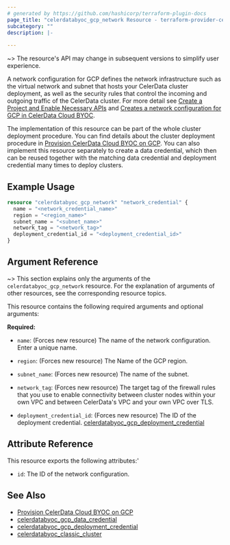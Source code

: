 ```yaml
---
# generated by https://github.com/hashicorp/terraform-plugin-docs
page_title: "celerdatabyoc_gcp_network Resource - terraform-provider-celerdatabyoc"
subcategory: ""
description: |-
  
---
```


~> The resource's API may change in subsequent versions to simplify user experience.

A network configuration for GCP defines the network infrastructure such as the virtual network and subnet that hosts your CelerData cluster deployment, as well as the security rules that control the incoming and outgoing traffic of the CelerData cluster. For more detail see [Create a Project and Enable Necessary APIs](https://docs.celerdata.com/BYOC/docs/sql-reference/gcp/create_project_enable_api/) and [Creates a network configuration for GCP in CelerData Cloud BYOC](https://docs.celerdata.com/BYOC/docs/sql-reference/gcp/create_vpc_network_subnet_firewall_rule/).

The implementation of this resource can be part of the whole cluster deployment procedure. You can find details about the cluster deployment procedure in [Provision CelerData Cloud BYOC on GCP](../guides/gcp_deployment_guide.md). You can also implement this resource separately to create a data credential, which then can be reused together with the matching data credential and deployment credential many times to deploy clusters.
## Example Usage

```terraform
resource "celerdatabyoc_gcp_network" "network_credential" {
  name = "<network_credential_name>"
  region = "<region_name>"
  subnet_name = "<subnet_name>"
  network_tag = "<network_tag>"
  deployment_credential_id = "<deployment_credential_id>"
}
```

## Argument Reference

~> This section explains only the arguments of the `celerdatabyoc_gcp_network` resource. For the explanation of arguments of other resources, see the corresponding resource topics.

This resource contains the following required arguments and optional arguments:

**Required:**

- `name`: (Forces new resource) The name of the network configuration. Enter a unique name.

- `region`: (Forces new resource) The Name of the GCP region.

- `subnet_name`: (Forces new resource) The name of the subnet.

- `network_tag`: (Forces new resource) The target tag of the firewall rules that you use to enable connectivity between cluster nodes within your own VPC and between CelerData's VPC and your own VPC over TLS.

- `deployment_credential_id`: (Forces new resource) The ID of the deployment credential. [celerdatabyoc_gcp_deployment_credential](../resources/gcp_deployment_credential.md)

## Attribute Reference

This resource exports the following attributes:'

- `id`: The ID of the network configuration.

## See Also

- [Provision CelerData Cloud BYOC on GCP](../guides/gcp_deployment_guide.md)
- [celerdatabyoc_gcp_data_credential](../resources/gcp_data_credential.md)
- [celerdatabyoc_gcp_deployment_credential](../resources/gcp_deployment_credential.md)
- [celerdatabyoc_classic_cluster](../resources/classic_cluster.md)

